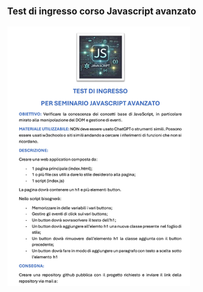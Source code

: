 ## Test di ingresso corso Javascript avanzato

###

<div align="left">
  <img src="Test_di_ingresso_JSA.jpg" height="600" alt="test logo"  />
</div>

###
